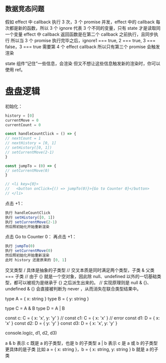 ## 数据竞态问题

假如 effect 中 callback 执行 3 次，3 个 promise 并发，effect 中的 callback 每次都是新的函数，所以 3 个 ignore 代表 3 个不同的变量，只有 state 才是读取同一个变量
effect 中 callback 返回函数是在第二个 callback 之前执行，且同步执行
所以当 3 个 promise 执行完毕之后，ignore1 === true, 2 === true, 3 === false，3 === true 需要第 4 个 effect callback
所以只有第三个 promise 会触发渲染

state 组件“记住”一些信息，会渲染
但又不想让这些信息触发新的渲染时，你可以使用 ref。

# 盘盘逻辑

初始化：

```js
history = [0]
currentMove = 0
currentCount = 0

const handleCountClick = () => {
// nextCount = 1
// nextHistory = [0, 1]
// setHistory([0, 1])
// setCurrentMove(2-1)
}

const jumpTo = (0) => {
// setCurrentMove(0)
}

// <li key={0}>
//   <button onClick={() => jumpTo(0)}>{Go to Counter 0}</button>
// </li>

```

点击 +1：

```js
执行 handleCountClick
执行 setHistory([0, 1])
执行 setCurrentMove(2-1)
然后照初始化开始重新渲染
```

点击 Go to Counter 0：
再点击 +1：

```js
执行 jumpTo(0)
执行 setCurrentMove(0)
然后照初始化开始重新渲染
此时 history 还是原来的 [0, 1]
```

交叉类型
/ 具体是抽象的子类型
// 交叉本质是同时满足两个类型，子类 & 父类 === 子类
// 由于 {} 就是一个空对象，因此除 null、undefined 以外的一切基础类型，都可以被视为是继承于 {} 之后派生出来的。
// 实现原理则是 null & {}、undefined & {} 会直接被判断为 never ，从而消失在联合类型结果中。

type A = { x: string }
type B = { y: string }

type C = A & B
type D = A | B

const c: C = { x: 'x', y: 'y' }
// const c1: C = { x: 'x' } // error
const d1: D = { x: 'x' }
const d2: D = { y: 'y' }
const d3: D = { x: 'x', y: 'y' }

console.log(c, d1, d2, d3)

a & b 表示 c 既是 a 的子类型，也是 b 的子类型
a | b 表示 c 是 a 或 b 的子类型
更具体的是子类
比如 a = { x: string }，b = { x: string, y: string }
b 就是 a 的子类
